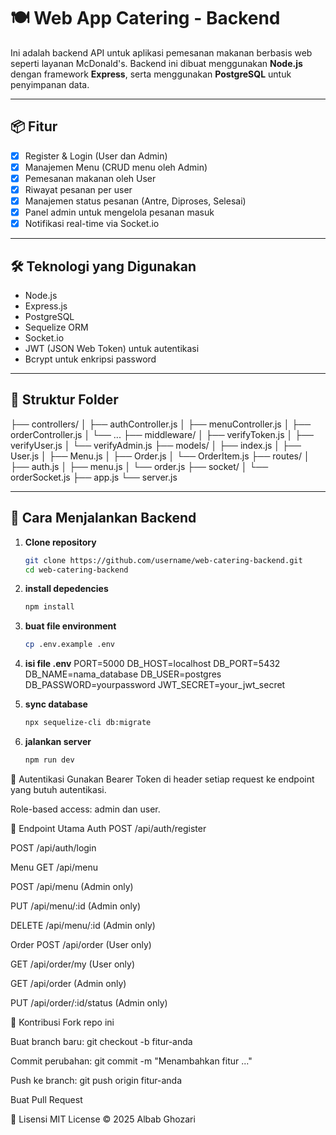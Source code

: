 # 🍽️ Web App Catering - Backend

Ini adalah backend API untuk aplikasi pemesanan makanan berbasis web seperti layanan McDonald's. Backend ini dibuat menggunakan **Node.js** dengan framework **Express**, serta menggunakan **PostgreSQL** untuk penyimpanan data.

---

## 📦 Fitur

- [x] Register & Login (User dan Admin)
- [x] Manajemen Menu (CRUD menu oleh Admin)
- [x] Pemesanan makanan oleh User
- [x] Riwayat pesanan per user
- [x] Manajemen status pesanan (Antre, Diproses, Selesai)
- [x] Panel admin untuk mengelola pesanan masuk
- [x] Notifikasi real-time via Socket.io

---

## 🛠️ Teknologi yang Digunakan

- Node.js
- Express.js
- PostgreSQL
- Sequelize ORM
- Socket.io
- JWT (JSON Web Token) untuk autentikasi
- Bcrypt untuk enkripsi password

---

## 📁 Struktur Folder

├── controllers/
│ ├── authController.js
│ ├── menuController.js
│ ├── orderController.js
│ └── ...
├── middleware/
│ ├── verifyToken.js
│ ├── verifyUser.js
│ └── verifyAdmin.js
├── models/
│ ├── index.js
│ ├── User.js
│ ├── Menu.js
│ ├── Order.js
│ └── OrderItem.js
├── routes/
│ ├── auth.js
│ ├── menu.js
│ └── order.js
├── socket/
│ └── orderSocket.js
├── app.js
└── server.js


---

## 🚀 Cara Menjalankan Backend

1. **Clone repository**
   ```bash
   git clone https://github.com/username/web-catering-backend.git
   cd web-catering-backend

2. **install depedencies**
   ```bash
   npm install

3. **buat file environment**
    ```bash
   cp .env.example .env

4. **isi file .env**
    PORT=5000
    DB_HOST=localhost
    DB_PORT=5432
    DB_NAME=nama_database
    DB_USER=postgres
    DB_PASSWORD=yourpassword
    JWT_SECRET=your_jwt_secret

5. **sync database**
    ```bash
    npx sequelize-cli db:migrate

6. **jalankan server**
    ```bash
    npm run dev

🔐 Autentikasi
Gunakan Bearer Token di header setiap request ke endpoint yang butuh autentikasi.

Role-based access: admin dan user.

📡 Endpoint Utama
Auth
POST /api/auth/register

POST /api/auth/login

Menu
GET /api/menu

POST /api/menu (Admin only)

PUT /api/menu/:id (Admin only)

DELETE /api/menu/:id (Admin only)

Order
POST /api/order (User only)

GET /api/order/my (User only)

GET /api/order (Admin only)

PUT /api/order/:id/status (Admin only)

🤝 Kontribusi
Fork repo ini

Buat branch baru: git checkout -b fitur-anda

Commit perubahan: git commit -m "Menambahkan fitur ..."

Push ke branch: git push origin fitur-anda

Buat Pull Request

📄 Lisensi
MIT License © 2025 Albab Ghozari


